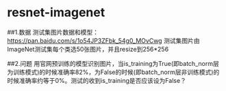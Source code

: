 # resnet-imagenet

##1.数据
测试集图片数据和模型： https://pan.baidu.com/s/1o54JP3ZFbk_54g0_MOvCwg
测试集图片由ImageNet测试集每个类选50张图片，并且resize到256*256

##2.问题
用官网预训练的模型识别图片，当is_training为True(即batch_norm层为训练模式)的时候准确率82%，为False的时候(即batch_norm层非训练模式)的时候准确率约等于0%。测试的收到is_training是否应该设为False？
